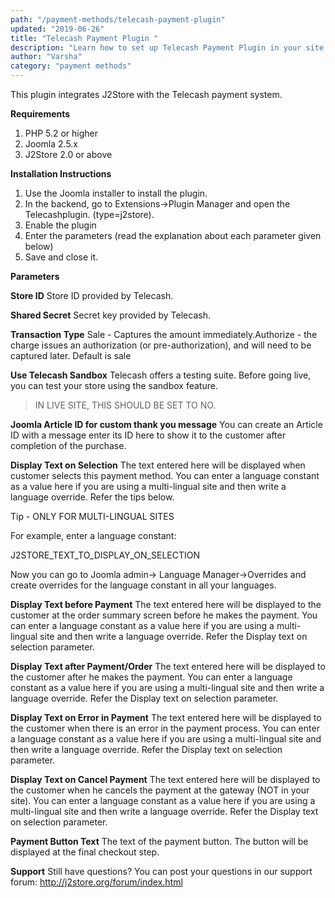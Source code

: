 ```yaml
---
path: "/payment-methods/telecash-payment-plugin"
updated: "2019-06-26"
title: "Telecash Payment Plugin "
description: "Learn how to set up Telecash Payment Plugin in your site."
author: "Varsha"
category: "payment methods"
---
```


This plugin integrates J2Store with the Telecash payment system.

**Requirements**

1. PHP 5.2 or higher
2. Joomla 2.5.x
3. J2Store 2.0 or above

**Installation Instructions**

1. Use the Joomla installer to install the plugin.
2. In the backend, go to Extensions->Plugin Manager and open the Telecashplugin. (type=j2store).
3. Enable the plugin
4. Enter the parameters (read the explanation about each parameter given below)
5. Save and close it.

**Parameters**

**Store ID**
Store ID provided by Telecash.

**Shared Secret**
Secret key provided by Telecash.

**Transaction Type**
Sale - Captures the amount immediately.Authorize - the charge issues an authorization (or pre-authorization), and will need to be captured later. Default is sale

**Use Telecash Sandbox**
Telecash offers a testing suite. Before going live, you can test your store using the sandbox feature.

> IN LIVE SITE, THIS SHOULD BE SET TO NO.

**Joomla Article ID for custom thank you message**
You can create an Article ID with a message enter its ID here to show it to the customer after completion of the purchase.

**Display Text on Selection**
The text entered here will be displayed when customer selects this payment method.
You can enter a language constant as a value here if you are using a multi-lingual site and then write a language override. Refer the tips below.

Tip - ONLY FOR MULTI-LINGUAL SITES

For example, enter a language constant:

J2STORE_TEXT_TO_DISPLAY_ON_SELECTION

Now you can go to Joomla admin-> Language Manager->Overrides and create overrides for the language constant in all your languages.

**Display Text before Payment**
The text entered here will be displayed to the customer at the order summary screen before he makes the payment.
You can enter a language constant as a value here if you are using a multi-lingual site and then write a language override. Refer the Display text on selection parameter.

**Display Text after Payment/Order**
The text entered here will be displayed to the customer after he makes the payment.
You can enter a language constant as a value here if you are using a multi-lingual site and then write a language override. Refer the Display text on selection parameter.

**Display Text on Error in Payment**
The text entered here will be displayed to the customer when there is an error in the payment process.
You can enter a language constant as a value here if you are using a multi-lingual site and then write a language override. Refer the Display text on selection parameter.

**Display Text on Cancel Payment**
The text entered here will be displayed to the customer when he cancels the payment at the gateway (NOT in your site).
You can enter a language constant as a value here if you are using a multi-lingual site and then write a language override. Refer the Display text on selection parameter.

**Payment Button Text**
The text of the payment button. The button will be displayed at the final checkout step.

**Support**
Still have questions? You can post your questions in our support forum: http://j2store.org/forum/index.html